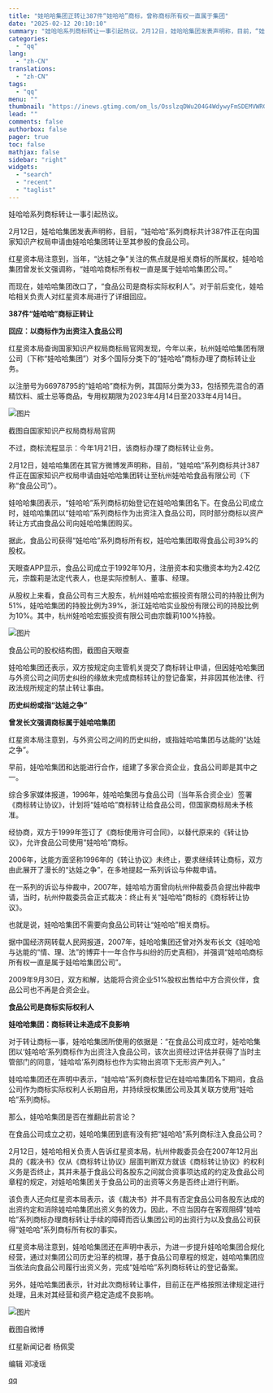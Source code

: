 ```yaml
---
title: "娃哈哈集团正转让387件“娃哈哈”商标，曾称商标所有权一直属于集团"
date: "2025-02-12 20:10:10"
summary: "娃哈哈系列商标转让一事引起热议。2月12日，娃哈哈集团发表声明称，目前，“娃哈哈”系列商标共计387..."
categories:
  - "qq"
lang:
  - "zh-CN"
translations:
  - "zh-CN"
tags:
  - "qq"
menu: ""
thumbnail: "https://inews.gtimg.com/om_ls/OsslzqDWu204G4WdywyFmSDEMVWRGN0VOfkyabWc7fMOoAA_640360/0"
lead: ""
comments: false
authorbox: false
pager: true
toc: false
mathjax: false
sidebar: "right"
widgets:
  - "search"
  - "recent"
  - "taglist"
---
```


娃哈哈系列商标转让一事引起热议。

2月12日，娃哈哈集团发表声明称，目前，“娃哈哈”系列商标共计387件正在向国家知识产权局申请由娃哈哈集团转让至其参股的食品公司。

红星资本局注意到，当年，“达娃之争”关注的焦点就是相关商标的所属权，娃哈哈集团曾发长文强调称，“娃哈哈商标所有权一直是属于娃哈哈集团公司。”

而现在，娃哈哈集团改口了，“食品公司是商标实际权利人”。对于前后变化，娃哈哈相关负责人对红星资本局进行了详细回应。

**387件“娃哈哈”商标正转让**

**回应：以商标作为出资注入食品公司**

红星资本局查询国家知识产权局商标局官网发现，今年以来，杭州娃哈哈集团有限公司（下称“娃哈哈集团”）对多个国际分类下的“娃哈哈”商标办理了商标转让业务。

以注册号为66978795的“娃哈哈”商标为例，其国际分类为33，包括预先混合的酒精饮料、威士忌等商品，专用权期限为2023年4月14日至2033年4月14日。

![图片](https://inews.gtimg.com/om_bt/OGGr_EfiDnz4p1gFQdX3_krRjR5WN2v0GdsLeSPylFxt0AA/641)

截图自国家知识产权局商标局官网

不过，商标流程显示：今年1月21日，该商标办理了商标转让业务。

2月12日，娃哈哈集团在其官方微博发声明称，目前，“娃哈哈”系列商标共计387件正在国家知识产权局申请由娃哈哈集团转让至杭州娃哈哈食品有限公司（下称“食品公司”）。

娃哈哈集团表示，“娃哈哈”系列商标初始登记在娃哈哈集团名下。在食品公司成立时，娃哈哈集团以“娃哈哈”系列商标作为出资注入食品公司，同时部分商标以资产转让方式由食品公司向娃哈哈集团购买。

据此，食品公司获得“娃哈哈”系列商标所有权，娃哈哈集团取得食品公司39%的股权。

天眼查APP显示，食品公司成立于1992年10月，注册资本和实缴资本均为2.42亿元，宗馥莉是法定代表人，也是实际控制人、董事、经理。

从股权上来看，食品公司有三大股东，杭州娃哈哈宏振投资有限公司的持股比例为51%，娃哈哈集团的持股比例为39%，浙江娃哈哈实业股份有限公司的持股比例为10%。其中，杭州娃哈哈宏振投资有限公司由宗馥莉100%持股。

![图片](https://inews.gtimg.com/om_bt/O1zrPtbZiHorxdWjnSwU-reZ-Tu6C3jVjpdOnY6wxhF90AA/641)

食品公司的股权结构图，截图自天眼查

娃哈哈集团还表示，双方按规定向主管机关提交了商标转让申请，但因娃哈哈集团与外资公司之间历史纠纷的缘故未完成商标转让的登记备案，并非因其他法律、行政法规所规定的禁止转让事由。

**历史纠纷或指“达娃之争”**

**曾发长文强调商标属于娃哈哈集团**

红星资本局注意到，与外资公司之间的历史纠纷，或指娃哈哈集团与达能的“达娃之争”。

早前，娃哈哈集团和达能进行合作，组建了多家合资企业，食品公司即是其中之一。

综合多家媒体报道，1996年，娃哈哈集团与食品公司（当年系合资企业）签署《商标转让协议》，计划将“娃哈哈”商标转让给食品公司，但国家商标局未予核准。

经协商，双方于1999年签订了《商标使用许可合同》，以替代原来的《转让协议》，允许食品公司使用“娃哈哈”商标。

2006年，达能方面坚称1996年的《转让协议》未终止，要求继续转让商标，双方由此展开了漫长的“达娃之争”，在多地提起一系列诉讼与仲裁申请。

在一系列的诉讼与仲裁中，2007年，娃哈哈方面曾向杭州仲裁委员会提出仲裁申请，当时，杭州仲裁委员会正式裁决：终止有关“娃哈哈”商标的《商标转让协议》。

也就是说，娃哈哈集团不需要向食品公司转让“娃哈哈”相关商标。

据中国经济网转载人民网报道，2007年，娃哈哈集团还曾对外发布长文《娃哈哈与达能的“情、理、法”的博弈十一年合作与纠纷的历史真相》，并强调“娃哈哈商标所有权一直是属于娃哈哈集团公司”。

2009年9月30日，双方和解，达能将合资企业51%股权出售给中方合资伙伴，食品公司也不再是合资企业。

**食品公司是商标实际权利人**

**娃哈哈集团：商标转让未造成不良影响**

对于转让商标一事，娃哈哈集团所使用的依据是：“在食品公司成立时，娃哈哈集团以‘娃哈哈’系列商标作为出资注入食品公司，该次出资经过评估并获得了当时主管部门的同意，‘娃哈哈’系列商标也作为实物出资项下无形资产列入。”

娃哈哈集团还在声明中表示，“娃哈哈”系列商标登记在娃哈哈集团名下期间，食品公司作为商标实际权利人长期自用，并持续授权集团公司及其关联方使用“娃哈哈”系列商标。

那么，娃哈哈集团是否在推翻此前言论？

在食品公司成立之初，娃哈哈集团到底有没有把“娃哈哈”系列商标注入食品公司？

2月12日，娃哈哈相关负责人告诉红星资本局，杭州仲裁委员会在2007年12月出具的《裁决书》仅从《商标转让协议》层面判断双方就该《商标转让协议》的权利义务是否终止，其并未基于食品公司各股东之间就合资事项达成的约定及食品公司章程的规定，对娃哈哈集团关于食品公司的出资等义务是否终止进行判断。

该负责人还向红星资本局表示，该《裁决书》并不具有否定食品公司各股东达成的出资约定和消除娃哈哈集团出资义务的效力。因此，不应当因存在客观阻碍“娃哈哈”系列商标办理商标转让手续的障碍而否认集团公司的出资行为以及食品公司获得“娃哈哈”系列商标所有权的事实。

红星资本局注意到，娃哈哈集团还在声明中表示，为进一步提升娃哈哈集团合规化经营，通过对集团公司历史沿革的梳理，基于食品公司章程的规定，娃哈哈集团应当依法向食品公司履行出资义务，完成“娃哈哈”系列商标转让的登记备案。

另外，娃哈哈集团表示，针对此次商标转让事件，目前正在严格按照法律规定进行处理，且未对其经营和资产稳定造成不良影响。

![图片](https://inews.gtimg.com/om_bt/OaCFnE17kyKgr9i0QVcg_XQxuN23eOoqcjgG7BQYKnWqkAA/641)

截图自微博

红星新闻记者 杨佩雯

编辑 邓凌瑶

[qq](https://new.qq.com/rain/a/20250212A08OYA00)
